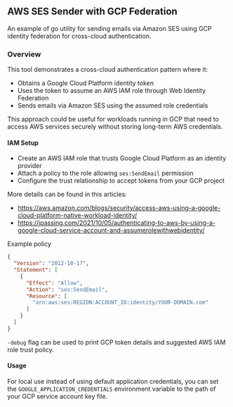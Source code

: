 ## AWS SES Sender with GCP Federation

An example of go utility for sending emails via Amazon SES using GCP identity federation for cross-cloud authentication.

### Overview

This tool demonstrates a cross-cloud authentication pattern where it:

- Obtains a Google Cloud Platform identity token
- Uses the token to assume an AWS IAM role through Web Identity Federation
- Sends emails via Amazon SES using the assumed role credentials

This approach could be useful for workloads running in GCP that need to access AWS services securely without storing long-term AWS credentials.

#### IAM Setup

- Create an AWS IAM role that trusts Google Cloud Platform as an identity provider
- Attach a policy to the role allowing `ses:SendEmail` permission
- Configure the trust relationship to accept tokens from your GCP project

More details can be found in this articles:

- https://aws.amazon.com/blogs/security/access-aws-using-a-google-cloud-platform-native-workload-identity/
- https://jpassing.com/2021/10/05/authenticating-to-aws-by-using-a-google-cloud-service-account-and-assumerolewithwebidentity/

Example policy

``` json
{
  "Version": "2012-10-17",
  "Statement": [
    {
      "Effect": "Allow",
      "Action": "ses:SendEmail",
      "Resource": [
        "arn:aws:ses:REGION:ACCOUNT_ID:identity/YOUR-DOMAIN.com"
      ]
    }
  ]
}
```

`-debug` flag can be used to print GCP token details and suggested AWS IAM role trust policy.

#### Usage

For local use instead of using default application credentials, you can set the `GOOGLE_APPLICATION_CREDENTIALS` environment variable to the path of your GCP service account key file.
